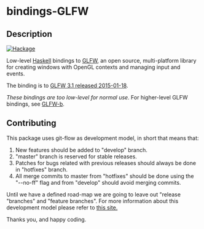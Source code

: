 bindings-GLFW
=============

## Description

[![Hackage](https://img.shields.io/hackage/v/bindings-GLFW.svg)](http://hackage.haskell.org/package/bindings-GLFW)

Low-level [Haskell][1] bindings to [GLFW][2], an open source, multi-platform
library for creating windows with OpenGL contexts and managing input and
events.

The binding is to [GLFW 3.1 released 2015-01-18][3].

*These bindings are too low-level for normal use.* For higher-level GLFW
bindings, see [GLFW-b][4].

## Contributing

This package uses git-flow as development model, in short that means that:

1. New features should be added to "develop" branch.
2. "master" branch is reserved for stable releases.
3. Patches for bugs related with previous releases should always be done in
    "hotfixes" branch.
4. All merge commits to master from "hotfixes" should be done
    using the "--no-ff" flag and from "develop" should avoid merging commits.

Until we have a defined road-map we are going to leave out "release
"branches" and "feature branches". For more information about this development
model please refer to [this site.][5]

Thanks you, and happy coding.

[1]: http://www.haskell.org/
[2]: http://www.glfw.org/
[3]: http://www.glfw.org/Version-3.1-released.html
[4]: http://www.glfw.org/changelog.html
[4]: https://github.com/bsl/GLFW-b
[5]: http://nvie.com/posts/a-successful-git-branching-model/
